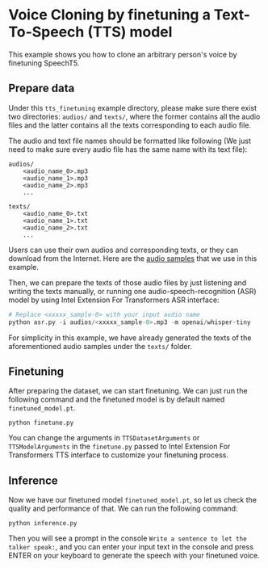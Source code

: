 # Voice Cloning by finetuning a Text-To-Speech (TTS) model

This example shows you how to clone an arbitrary person's voice by finetuning SpeechT5.

## Prepare data

Under this `tts_finetuning` example directory, please make sure there exist two directories: `audios/` and `texts/`, 
where the former contains all the audio files and the latter contains all the texts corresponding to each audio file.

The audio and text file names should be formatted like following (We just need to make sure every audio file has the same name with its text file):

```
audios/
    <audio_name_0>.mp3
    <audio_name_1>.mp3
    <audio_name_2>.mp3
    ...

texts/
    <audio_name_0>.txt
    <audio_name_1>.txt
    <audio_name_2>.txt
    ...
```


Users can use their own audios and corresponding texts, or they can download from the Internet. Here are the [audio samples](https://github.com/audio-samples/audio-samples.github.io/tree/master/samples/mp3/ted_speakers/FeiFeiLi) that we use in this example.

Then, we can prepare the texts of those audio files by just listening and writing the texts manually, or running one audio-speech-recognition (ASR) model by using Intel Extension For Transformers ASR interface:

```python
# Replace <xxxxx_sample-0> with your input audio name
python asr.py -i audios/<xxxxx_sample-0>.mp3 -m openai/whisper-tiny
```

For simplicity in this example, we have already generated the texts of the aforementioned audio samples under the `texts/` folder.

## Finetuning

After preparing the dataset, we can start finetuning. We can just run the following command and the finetuned model is by default named `finetuned_model.pt`.

```
python finetune.py
```

You can change the arguments in `TTSDatasetArguments` or `TTSModelArguments` in the `finetune.py` passed to Intel Extension For Transformers TTS interface to customize your finetuning process.

## Inference

Now we have our finetuned model `finetuned_model.pt`, so let us check the quality and performance of that. We can run the following command:
```
python inference.py
```

Then you will see a prompt in the console `Write a sentence to let the talker speak:`, and you can enter your input text in the console and press ENTER on your keyboard to generate the speech with your finetuned voice.
